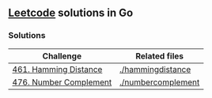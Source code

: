 ## [Leetcode](http://www.leetcode.com) solutions in Go

### Solutions

| Challenge | Related files |
| --- | --- |
| [461. Hamming Distance](https://leetcode.com/problems/hamming-distance/) | [./hammingdistance](./hammingdistance) |
| [476. Number Complement](https://leetcode.com/problems/number-complement/) | [./numbercomplement](./numbercomplement) |